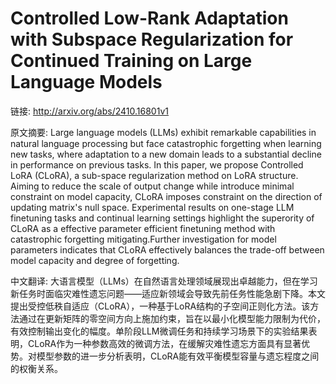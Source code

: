 # Controlled Low-Rank Adaptation with Subspace Regularization for Continued Training on Large Language Models

链接: http://arxiv.org/abs/2410.16801v1

原文摘要:
Large language models (LLMs) exhibit remarkable capabilities in natural
language processing but face catastrophic forgetting when learning new tasks,
where adaptation to a new domain leads to a substantial decline in performance
on previous tasks. In this paper, we propose Controlled LoRA (CLoRA), a
sub-space regularization method on LoRA structure. Aiming to reduce the scale
of output change while introduce minimal constraint on model capacity, CLoRA
imposes constraint on the direction of updating matrix's null space.
Experimental results on one-stage LLM finetuning tasks and continual learning
settings highlight the superority of CLoRA as a effective parameter efficient
finetuning method with catastrophic forgetting mitigating.Further investigation
for model parameters indicates that CLoRA effectively balances the trade-off
between model capacity and degree of forgetting.

中文翻译:
大语言模型（LLMs）在自然语言处理领域展现出卓越能力，但在学习新任务时面临灾难性遗忘问题——适应新领域会导致先前任务性能急剧下降。本文提出受控低秩自适应（CLoRA），一种基于LoRA结构的子空间正则化方法。该方法通过在更新矩阵的零空间方向上施加约束，旨在以最小化模型能力限制为代价，有效控制输出变化的幅度。单阶段LLM微调任务和持续学习场景下的实验结果表明，CLoRA作为一种参数高效的微调方法，在缓解灾难性遗忘方面具有显著优势。对模型参数的进一步分析表明，CLoRA能有效平衡模型容量与遗忘程度之间的权衡关系。
